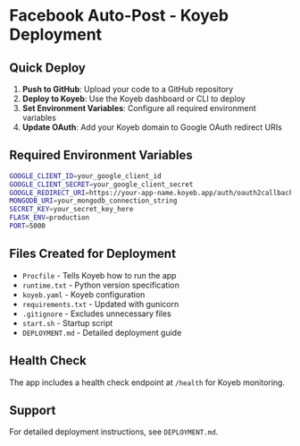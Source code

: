 # Facebook Auto-Post - Koyeb Deployment

## Quick Deploy

1. **Push to GitHub**: Upload your code to a GitHub repository
2. **Deploy to Koyeb**: Use the Koyeb dashboard or CLI to deploy
3. **Set Environment Variables**: Configure all required environment variables
4. **Update OAuth**: Add your Koyeb domain to Google OAuth redirect URIs

## Required Environment Variables

```bash
GOOGLE_CLIENT_ID=your_google_client_id
GOOGLE_CLIENT_SECRET=your_google_client_secret
GOOGLE_REDIRECT_URI=https://your-app-name.koyeb.app/auth/oauth2callback
MONGODB_URI=your_mongodb_connection_string
SECRET_KEY=your_secret_key_here
FLASK_ENV=production
PORT=5000
```

## Files Created for Deployment

- `Procfile` - Tells Koyeb how to run the app
- `runtime.txt` - Python version specification
- `koyeb.yaml` - Koyeb configuration
- `requirements.txt` - Updated with gunicorn
- `.gitignore` - Excludes unnecessary files
- `start.sh` - Startup script
- `DEPLOYMENT.md` - Detailed deployment guide

## Health Check

The app includes a health check endpoint at `/health` for Koyeb monitoring.

## Support

For detailed deployment instructions, see `DEPLOYMENT.md`. 